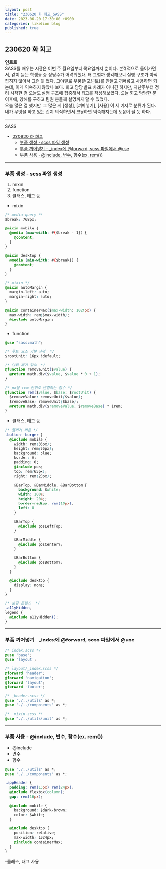 ```yaml
---
layout: post
title: "230620 화 회고_SASS"
date: 2023-06-20 17:30:00 +0900
categories: likelion blog
published: true
---
```


## 230620 화 회고

**인트로**  
SASS를 배우는 시간은 이번 주 월요일부터 목요일까지 뿐이다. 본격적으로 들어가면서, 같이 듣는 학생들 중 상당수가 어려워했다. 왜 그럴까 생각해보니 실행 구조가 아직 잡히지 않아서 그런 듯 했다. 그야말로 부품(컴포넌트)를 만들고 끼어넣고 사용하면 되는데, 이게 익숙하지 않았나 보다. 회고 담당 발표 차례가 아니긴 하지만, 지난주부터 정리 시작한 겸 오늘도 실행 구조에 집중해서 회고를 작성해보았다. 오늘 회고 담당한 분 이후에, 양해를 구하고 팀원 분들께 설명까지 할 수 있었다.  
오늘 많은 걸 했지만, 그 많은 게 [생성], [끼어넣기], [사용] 이 세 가지로 분류가 된다. 내가 무엇을 하고 있는 건지 의식하면서 코딩하면 익숙해지는데 도움이 될 듯 하다.

---

SASS  

- [230620 화 회고](#230620-화-회고)
  - [부품 생성 - scss 파일 생성](#부품-생성---scss-파일-생성)
  - [부품 끼어넣기 - \_index에 @forward, scss 파일에서 @use](#부품-끼어넣기---_index에-forward-scss-파일에서-use)
  - [부품 사용 - @include, 변수, 함수(ex. rem())](#부품-사용---include-변수-함수ex-rem)

---

### 부품 생성 - scss 파일 생성
1. mixin
2. function
3. 클래스, 태그 등

- mixin
  
```css
/* media-query */
$break: 768px;

@mixin mobile {
  @media (max-width: #{$break - 1}) {
    @content;
  }
}

@mixin desktop {
  @media (min-width: #{$break}) {
    @content;
  }
}

/* mixin */
@mixin autoMargin {
  margin-left: auto;
  margin-right: auto;
}

@mixin containerMax($max-width: 1024px) {
  max-width: rem($max-width);
  @include autoMargin;
}
```

- function
  
```css
@use "sass:math";

/* 루트 요소 기본 단위  */
$rootUnit: 16px !default;

/* 단위 제거 함수  */
@function removeUnit($value) {
  @return math.div($value, $value * 0 + 1);
}

/* px을 rem 단위로 변경하는 함수 */
@function rem($value, $base: $rootUnit) {
  $removeValue: removeUnit($value);
  $removeBase: removeUnit($base);
  @return math.div($removeValue, $removeBase) * 1rem;
}
```

- 클래스, 태그 등
  
  
```css
/* 햄버거 버튼 */
.button--burger {
  @include mobile {
    width: rem(36px);
    height: rem(36px);
    background: blue;
    border: 0;
    padding: 0;
    @include pos;
    top: rem(65px);
    right: rem(20px);

    &BarTop, &BarMiddle, &BarBottom {
      background: $white;
      width: 100%;
      height: 20%;;
      border-radius: rem(10px);
      left: 0
    }

    &BarTop {
      @include posLeftTop;
    }

    &BarMiddle {
      @include posCenterY;
    }

    &BarBottom {
      @include posBottomY;
    }
  }

  @include desktop {
    display: none;
  }
}

/* 숨김 콘텐츠  */
.a11yHidden,
legend {
  @include a11yHidden();
}
```

---

### 부품 끼어넣기 - _index에 @forward, scss 파일에서 @use

  
```css
/* index.scss */
@use 'base';
@use 'layout';
```


```css
/* layout/_index.scss */
@forward 'header';
@forward 'navigation';
@forward 'layout';
@forward 'footer';
```


```css
/* _header.scss */
@use './../utils' as *;
@use './../components' as *;
```


```css
/* _mixin.scss */
@use "./../utils/unit" as *;
```

---

### 부품 사용 - @include, 변수, 함수(ex. rem())

- @include
- 변수
- 함수
  
```css
@use './../utils' as *;
@use './../components' as *;

.appHeader {
  padding: rem(16px) rem(24px);
  @include flexbox(column);
  gap: rem(16px);

  @include mobile {
    background: $dark-brown;
    color: $white;
  }

  @include desktop {
    position: relative;
    max-width: 1024px;
    @include containerMax;
  }
}
```

-클래스, 태그 사용